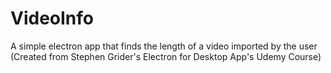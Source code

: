 # VideoInfo

A simple electron app that finds the length of a video imported by the user (Created from Stephen Grider's Electron for Desktop App's Udemy Course)
